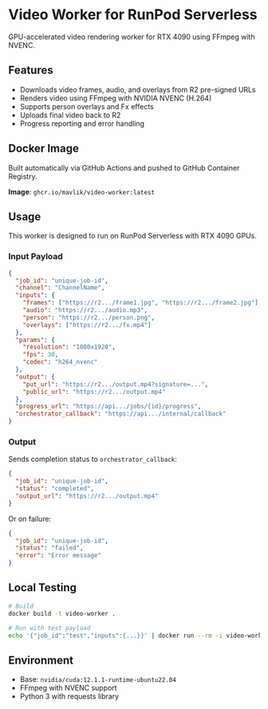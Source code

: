 # Video Worker for RunPod Serverless

GPU-accelerated video rendering worker for RTX 4090 using FFmpeg with NVENC.

## Features

- Downloads video frames, audio, and overlays from R2 pre-signed URLs
- Renders video using FFmpeg with NVIDIA NVENC (H.264)
- Supports person overlays and Fx effects
- Uploads final video back to R2
- Progress reporting and error handling

## Docker Image

Built automatically via GitHub Actions and pushed to GitHub Container Registry.

**Image**: `ghcr.io/mavlik/video-worker:latest`

## Usage

This worker is designed to run on RunPod Serverless with RTX 4090 GPUs.

### Input Payload

```json
{
  "job_id": "unique-job-id",
  "channel": "ChannelName",
  "inputs": {
    "frames": ["https://r2.../frame1.jpg", "https://r2.../frame2.jpg"],
    "audio": "https://r2.../audio.mp3",
    "person": "https://r2.../person.png",
    "overlays": ["https://r2.../fx.mp4"]
  },
  "params": {
    "resolution": "1080x1920",
    "fps": 30,
    "codec": "h264_nvenc"
  },
  "output": {
    "put_url": "https://r2.../output.mp4?signature=...",
    "public_url": "https://r2.../output.mp4"
  },
  "progress_url": "https://api.../jobs/{id}/progress",
  "orchestrator_callback": "https://api.../internal/callback"
}
```

### Output

Sends completion status to `orchestrator_callback`:

```json
{
  "job_id": "unique-job-id",
  "status": "completed",
  "output_url": "https://r2.../output.mp4"
}
```

Or on failure:

```json
{
  "job_id": "unique-job-id",
  "status": "failed",
  "error": "Error message"
}
```

## Local Testing

```bash
# Build
docker build -t video-worker .

# Run with test payload
echo '{"job_id":"test","inputs":{...}}' | docker run --rm -i video-worker
```

## Environment

- Base: `nvidia/cuda:12.1.1-runtime-ubuntu22.04`
- FFmpeg with NVENC support
- Python 3 with requests library
